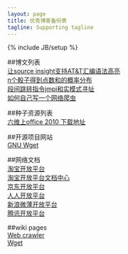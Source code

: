 ```yaml
---
layout: page
title: 优秀博客备份表
tagline: Supporting tagline
---
```

{% include JB/setup %}


##博文列表  
[让source insight支持AT&T汇编语法高亮](http://blog.csdn.net/ww2000e/article/details/6609657)  
[n个骰子得到点数和的概率分布](http://www.cnblogs.com/jffifa/archive/2011/12/17/2291072.html)  
[段间跳转指令jmpi和实模式寻址](http://blog.csdn.net/zhl1224/article/details/5735747)  
[如何自己写一个网络爬虫](http://coolshell.cn/articles/27.html)  

##种子资源列表  
[六维上office 2010 下载地址](http://bt.neu6.edu.cn/534277)  

##开源项目网站  
[GNU Wget](http://www.gnu.org/software/wget/)  

##网络文档  
[淘宝开放平台](http://open.taobao.com/index.htm)  
[淘宝开放平台文档中心](http://open.taobao.com/doc/index.htm?spm=0.0.0.0.0iRaOS)  
[京东开放平台](http://gw.shop.360buy.com/)  
[人人开放平台](http://dev.renren.com/)  
[新浪微薄开放平台](http://open.weibo.com/wiki/%E9%A6%96%E9%A1%B5)  
[腾讯开放平台](http://open.qq.com/)  


##wiki pages  
[Web crawler](http://en.wikipedia.org/wiki/Web_crawler)  
[Wget](http://en.wikipedia.org/wiki/Wget)  



